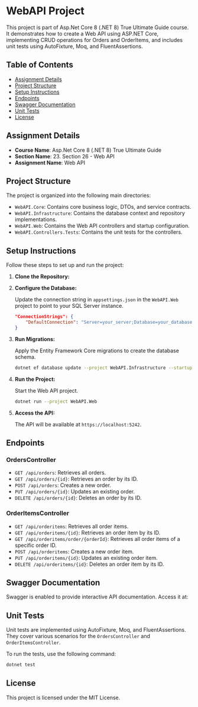 # WebAPI Project

This project is part of Asp.Net Core 8 (.NET 8) True Ultimate Guide course. It demonstrates how to create a Web API using ASP.NET Core, implementing CRUD operations for Orders and OrderItems, and includes unit tests using AutoFixture, Moq, and FluentAssertions.

## Table of Contents

- [Assignment Details](#assignment-details)
- [Project Structure](#project-structure)
- [Setup Instructions](#setup-instructions)
- [Endpoints](#endpoints)
- [Swagger Documentation](#swagger-documentation)
- [Unit Tests](#unit-tests)
- [License](#license)

## Assignment Details

- **Course Name**: Asp.Net Core 8 (.NET 8) True Ultimate Guide
- **Section Name**: 23. Section 26 - Web API
- **Assignment Name**: Web API

## Project Structure

The project is organized into the following main directories:

- `WebAPI.Core`: Contains core business logic, DTOs, and service contracts.
- `WebAPI.Infrastructure`: Contains the database context and repository implementations.
- `WebAPI.Web`: Contains the Web API controllers and startup configuration.
- `WebAPI.Controllers.Tests`: Contains the unit tests for the controllers.

## Setup Instructions

Follow these steps to set up and run the project:

1. **Clone the Repository:**

2. **Configure the Database:**

    Update the connection string in `appsettings.json` in the `WebAPI.Web` project to point to your SQL Server instance.

    ```json
    "ConnectionStrings": {
        "DefaultConnection": "Server=your_server;Database=your_database;User Id=your_user;Password=your_password;"
    }
    ```

3. **Run Migrations:**

    Apply the Entity Framework Core migrations to create the database schema.

    ```bash
    dotnet ef database update --project WebAPI.Infrastructure --startup-project WebAPI.Web
    ```

4. **Run the Project:**

    Start the Web API project.

    ```bash
    dotnet run --project WebAPI.Web
    ```

5. **Access the API:**

    The API will be available at `https://localhost:5242`.

## Endpoints

### OrdersController

- `GET /api/orders`: Retrieves all orders.
- `GET /api/orders/{id}`: Retrieves an order by its ID.
- `POST /api/orders`: Creates a new order.
- `PUT /api/orders/{id}`: Updates an existing order.
- `DELETE /api/orders/{id}`: Deletes an order by its ID.

### OrderItemsController

- `GET /api/orderitems`: Retrieves all order items.
- `GET /api/orderitems/{id}`: Retrieves an order item by its ID.
- `GET /api/orderitems/order/{orderId}`: Retrieves all order items of a specific order ID.
- `POST /api/orderitems`: Creates a new order item.
- `PUT /api/orderitems/{id}`: Updates an existing order item.
- `DELETE /api/orderitems/{id}`: Deletes an order item by its ID.

## Swagger Documentation

Swagger is enabled to provide interactive API documentation. Access it at:

## Unit Tests

Unit tests are implemented using AutoFixture, Moq, and FluentAssertions. They cover various scenarios for the `OrdersController` and `OrderItemsController`.

To run the tests, use the following command:

```bash
dotnet test
```

## License
This project is licensed under the MIT License.